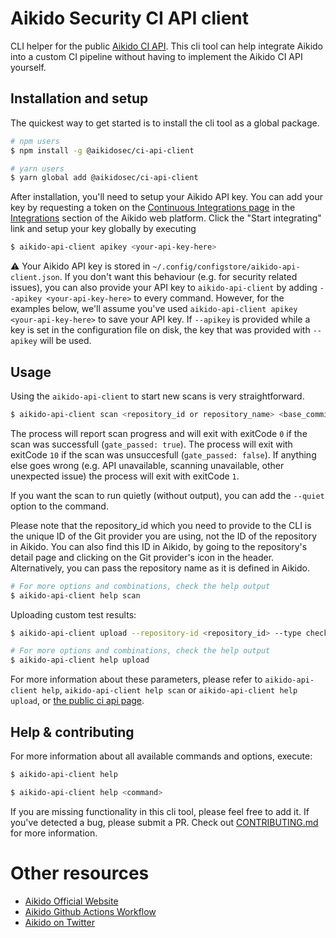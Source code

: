 # Aikido Security CI API client

<!-- [![NPM Version](http://img.shields.io/npm/v/aikido-api-client.svg?style=flat)](https://www.npmjs.org/package/aikido-api-client)
[![NPM Downloads](https://img.shields.io/npm/dm/aikido-api-client.svg?style=flat)](https://npmcharts.com/compare/aikido-api-client?minimal=true)
[![Install Size](https://packagephobia.now.sh/badge?p=aikido-api-client)](https://packagephobia.now.sh/result?p=aikido-api-client) -->

CLI helper for the public [Aikido CI API](https://aikido-dev.notion.site/aikido-dev/Aikido-CI-API-78d318b5f5f7477ab072e12f94b21374). This cli tool can help integrate Aikido into a custom CI pipeline without having to implement the Aikido CI API yourself.

## Installation and setup

The quickest way to get started is to install the cli tool as a global package.

```sh
# npm users
$ npm install -g @aikidosec/ci-api-client

# yarn users
$ yarn global add @aikidosec/ci-api-client
```

After installation, you'll need to setup your Aikido API key. You can add your key by requesting a token on the [Continuous Integrations page](https://app.aikido.dev/settings/integrations/continuous-integration) in the [Integrations](https://app.aikido.dev/settings/integrations) section of the Aikido web platform. Click the "Start integrating" link and setup your key globally by executing

```sh
$ aikido-api-client apikey <your-api-key-here>
```

⚠️ Your Aikido API key is stored in `~/.config/configstore/aikido-api-client.json`. If you don't want this behaviour (e.g. for security related issues), you can also provide your API key to `aikido-api-client` by adding `--apikey <your-api-key-here>` to every command. However, for the examples below, we'll assume you've used `aikido-api-client apikey <your-api-key-here>` to save your API key. If `--apikey` is provided while a key is set in the configuration file on disk, the key that was provided with `--apikey` will be used.

## Usage

Using the `aikido-api-client` to start new scans is very straightforward.

```sh
$ aikido-api-client scan <repository_id or repository_name> <base_commit_id> <head_commit_id>
```

The process will report scan progress and will exit with exitCode `0` if the scan was successfull (`gate_passed: true`). The process will exit with exitCode `10` if the scan was unsuccesfull (`gate_passed: false`). If anything else goes wrong (e.g. API unavailable, scanning unavailable, other unexpected issue) the process will exit with exitCode `1`.

If you want the scan to run quietly (without output), you can add the `--quiet` option to the command.

Please note that the repository_id which you need to provide to the CLI is the unique ID of the Git provider you are using, not the ID of the repository in Aikido. You can also find this ID in Aikido, by going to the repository's detail page and clicking on the Git provider's icon in the header. Alternatively, you can pass the repository name as it is defined in Aikido.

```sh
# For more options and combinations, check the help output
$ aikido-api-client help scan
```

Uploading custom test results:

```sh
$ aikido-api-client upload --repository-id <repository_id> --type checkov --file <path_to_payload_file>

# For more options and combinations, check the help output
$ aikido-api-client help upload
```

For more information about these parameters, please refer to `aikido-api-client help`, `aikido-api-client help scan` or `aikido-api-client help upload`, or [the public ci api page](https://aikido-dev.notion.site/aikido-dev/Aikido-CI-API-78d318b5f5f7477ab072e12f94b21374).

## Help & contributing

For more information about all available commands and options, execute:

```sh
$ aikido-api-client help
```

```sh
$ aikido-api-client help <command>
```

If you are missing functionality in this cli tool, please feel free to add it. If you've detected a bug, please submit a PR. Check out [CONTRIBUTING.md](CONTRIBUTING.md) for more information.


# Other resources

- [Aikido Official Website](https://aikido.dev)
- [Aikido Github Actions Workflow](https://github.com/AikidoSec/github-actions-workflow)
- [Aikido on Twitter](https://twitter.com/AikidoSecurity)


